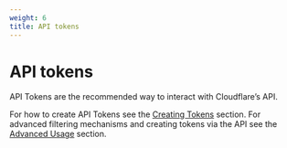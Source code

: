 ```yaml
---
weight: 6
title: API tokens
---
```


# API tokens

API Tokens are the recommended way to interact with Cloudflare’s API.

For how to create API Tokens see the [Creating Tokens](/api/tokens/create/) section.
For advanced filtering mechanisms and creating tokens via the API see the [Advanced Usage](/api/tokens/advanced/) section.
